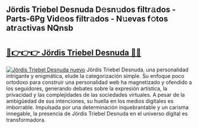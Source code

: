 ## Jördis Triebel Desnuda D𝚎sn𝚞dos filtr𝚊dos - Parts-6Pg Vid𝚎os filtr𝚊dos - N𝚞evas f𝚘tos atr𝚊ctivas NQnsb

# <h2><a href="http://mb5jaq.tromn.icu/?c=J%c3%b6rdis+Triebel+Desnuda">🔗👉👉👉 Jördis Triebel Desnuda 🔗🔗</a></h2>

[![Jördis Triebel Desnuda nuevo](https://i.imgur.com/pEAQMta.gif)](http://mb5jaq.tromn.icu/?c=J%c3%b6rdis+Triebel+Desnuda)
Jördis Triebel Desnuda, una personalidad intrigante y enigmática, elude la categorización simple. Su enfoque poco ortodoxo para construir una personalidad web ha magnetizado y ofendido a los seguidores, generando debates sobre la expresión artística, la privacidad y las complejidades de las sociedades virtuales. A pesar de la ambigüedad de sus intenciones, su huella en los medios digitales es imborrable. Impulsada por una determinación inquebrantable y un carisma innegable, la presencia de Jördis Triebel Desnuda en el universo digital es transformadora.
